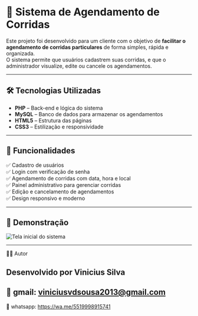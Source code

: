 # 🚖 Sistema de Agendamento de Corridas

Este projeto foi desenvolvido para um cliente com o objetivo de **facilitar o agendamento de corridas particulares** de forma simples, rápida e organizada.  
O sistema permite que usuários cadastrem suas corridas, e que o administrador visualize, edite ou cancele os agendamentos.

---

## 🛠️ Tecnologias Utilizadas

- **PHP** – Back-end e lógica do sistema  
- **MySQL** – Banco de dados para armazenar os agendamentos  
- **HTML5** – Estrutura das páginas  
- **CSS3** – Estilização e responsividade  

---

## 📌 Funcionalidades

✅ Cadastro de usuários  
✅ Login com verificação de senha  
✅ Agendamento de corridas com data, hora e local  
✅ Painel administrativo para gerenciar corridas  
✅ Edição e cancelamento de agendamentos  
✅ Design responsivo e moderno  

---
## 📸 Demonstração

![Tela inicial do sistema](site-agendamneto-print.PNG)

---

👨‍💻 Autor

Desenvolvido por Vinicius Silva
---
📧 gmail: viniciusvdsousa2013@gmail.com
---
📱   whatsapp: https://wa.me/5519998915741

